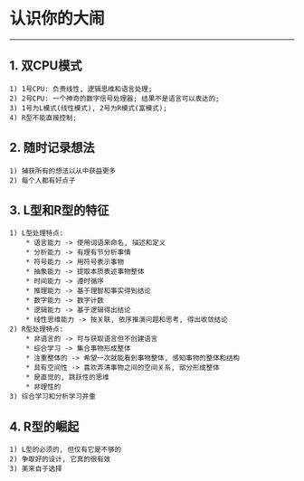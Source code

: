 # **认识你的大闹**
***


## **1. 双CPU模式**
    1) 1号CPU: 负责线性, 逻辑思维和语言处理;
    2) 2号CPU: 一个神奇的数字信号处理器; 结果不是语言可以表达的;
    3) 1号为L模式(线性模式), 2号为R模式(富模式);
    4) R型不能直接控制;

## **2. 随时记录想法**
    1) 捕获所有的想法以从中获益更多
    2) 每个人都有好点子


## **3. L型和R型的特征**
    1) L型处理特点:
        * 语言能力 -> 使用词语来命名, 描述和定义
        * 分析能力 -> 有理有节分析事情
        * 符号能力 -> 用符号表示事物
        * 抽象能力 -> 提取本质表述事物整体
        * 时间能力 -> 遵时循序
        * 推理能力 -> 基于理智和事实得到结论
        * 数字能力 -> 数字计数
        * 逻辑能力 -> 基于逻辑得出结论
        * 线性思维能力 -> 按关联, 依序推演问题和思考, 得出收敛结论
    2) R型处理特点:
        * 非语言的 -> 可与获取语言但不创建语言
        * 综合学习 -> 集合事物形成整体
        * 注重整体的 -> 希望一次就能看到事物整体, 感知事物的整体和结构
        * 具有空间性 -> 喜欢弄清事物之间的空间关系, 部分形成整体
        * 是直觉的, 跳跃性的思维
        * 非理性的
    3) 综合学习和分析学习并重


## **4. R型的崛起**
    1) L型的必须的, 但仅有它是不够的
    2) 争取好的设计, 它真的很有效
    3) 美来自于选择
